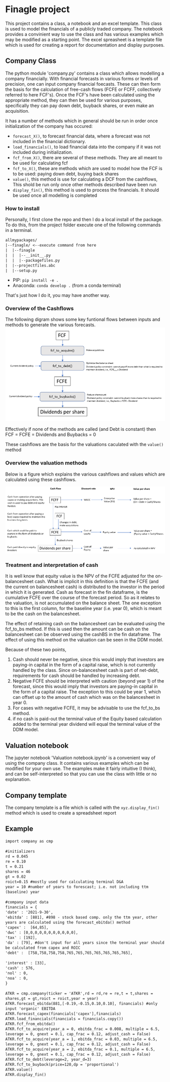# Finagle project

This project contains a class, a notebook and an excel template. This class is used to model the financials of a publicly traded company. The notebook provides a convinient way to use the class and has various examples which may be modified as a starting point. The excel spreasheet is a template file which is used for creating a report for documentation and display purposes.   

## Company Class

The python module 'company.py' contains a class which allows modelling a company financially. With financial forecasts in various forms or levels of precision, one can input company financial foecasts. These can then form the basis for the calculation of free-cash flows (FCFE or FCFF, collectively referred to here FCF's). Once the FCF's have been calculated using the appropriate method, they can then be used for various purposes, specifically they can pay down debt, buyback shares, or even make an acquisition.

It has a number of methods which in general should be run in order once initialization of the company has occured:
- `forecast_X()`, to forecast financial data, where a forecast was not included in the financial dictionary.
- `load_financials()`, to load financial data into the company if it was not included during initialization.
- `fcf_from_X()`, there are several of these methods. They are all meant to be used for calculating fcf
- `fcf_to_X()`, these are methods which are used to model how the FCF is to be used: paying down debt, buying back shares
- `value()`, this method is use for calculating a DCF from the cashflows, This shold be run only once other methods described have been run
- `display_fin()`, this method is used to process the financials. It should be used once all modelling is completed

### How to install

Personally, I first clone the repo and then I do a local install of the package. To do this, from the project folder execute one of the following commands in a terminal.

```
allmypackages/
|--finagle/ <--execute command from here   
|  |--finagle
|  |  |--__init__.py
|  |  |--packagefiles.py
|  |--projectfiles.abc
|  |--setup.py
```

- PIP: ```pip install -e .``` 
- Anaconda: ```conda develop .``` (from a conda terminal)

That's just how I do it, you may have another way.

### Overview of the Cashflows 
The following digram shows some key funtional flows between inputs and methods to generate the various forecasts.
![FCF_distribution](FCF_distribution.PNG)

Effectively if none of the methods are called (and Debt is constant) then FCF = FCFE = Dividends and Buybacks = 0

These cashflows are the basis for the valuations caculated with the `value()` method

### Overview the valuation methods
Below is a figure which explains the various cashflows and values which are calculated using these cashflows.


![relationship between cashflows](FCF_relations.png)

### Treatment and interpretation of cash

It is well know that equity value is the NPV of the FCFE adjusted for the on-balancesheet cash. What is implicit in this definition is that the FCFE (and the current on balancesheet cash) is distributed to the investor in the period in which it is generated. Cash as forecast in the fin dataframe, is the cumulative FCFE over the course of the forecast period. So as it relates to the valuation, is not accumulated on the balance sheet. The one exception to this is the first column, for the baseline year (i.e. year 0), which is meant to be the cash on the balancesheet.

The effect of retaining cash on the balancesheet can be evaluated using the fcf_to_bs method. If this is used then the amount can be cash on the balancesheet can be observed using the cashBS in the fin dataframe. The effect of using this method on the valuation can be seen in the DDM model.

Because of these two points, 
1) Cash should never be negative, since this would imply that investors are paying-in capital in the form of a capital raise, which is not currently handled by the class. Since on-balancesheet cash is part of net-debt, requirements for cash should be handled by increasing debt.
2) Negative FCFE should be interpreted with caution (beyond year 1) of the forecast, since this would imply that investors are paying-in capital in the form of a capital raise. The exception to this could be year 1, which can offset up to the amount of cash which was on the balancesheet in year 0.
3) For cases with negative FCFE, it may be advisable to use the fcf_to_bs method.
4) if no cash is paid-out the terminal value of the Equity based calculation added to the terminal year dividend will equal the terminal value of the DDM model.

## Valuation notebook

The jupyter notebook 'Valuation notebook.ipynb' is a convenient way of using the company class. It contains various examples which can be modified for your own use. The examples make it fairly intuitive (I think), and can be self-interpreted so that you can use the class with little or no explanation.

## Company template 

The company template is a file which is called with the `xyz.display_fin()` method which is used to create a spreadsheet report

## Example

```
import company as cmp

#initializers
rd = 0.045
re = 0.10
t = 0.21
shares = 46 
gt = 0.02
roict=0.15 #mostly used for calculating terminal D&A
year = 10 #number of years to forescast; i.e. not including ttm (baseline) year

#company input data
financials = {
'date' : '2021-9-30',
'ebitda' : [881], #898 - stock based comp. only the ttm year, other years are calculated using the forecast_ebitda() method
'capex' :  [64,85],
'dwc' : [0,0,0,0,0,0,0,0,0,0,0],
'tax' : [192],
'da' : [79], #don't input for all years since the terminal year should be calculated from capex and ROIC
'debt' :  [758,758,758,758,765,765,765,765,765,765,765], 

'interest' : [33],
'cash' : 576,
'nol' : 0,
'noa' : 0,
}

ATKR = cmp.company(ticker = 'ATKR',rd = rd,re = re,t = t,shares = shares,gt = gt,roict = roict,year = year)
ATKR.forecast_ebitda(881,[-0.19,-0.15,0.10,0.10], financials) #only input 'organic' EBITDA
ATKR.forecast_capex(financials['capex'],financials)
ATKR.load_financials(financials = financials.copy())
ATKR.fcf_from_ebitda()
ATKR.fcf_to_acquire(year_a = 0, ebitda_frac = 0.008, multiple = 6.5, leverage = 0, gnext = 0.1, cap_frac = 0.12, adjust_cash = False)
ATKR.fcf_to_acquire(year_a = 1, ebitda_frac = 0.03, multiple = 6.5, leverage = 0, gnext = 0.1, cap_frac = 0.12, adjust_cash = False)
ATKR.fcf_to_acquire(year_a = 2, ebitda_frac = 0.1, multiple = 6.5, leverage = 0, gnext = 0.1, cap_frac = 0.12, adjust_cash = False)
ATKR.fcf_to_debt(leverage=2, year_d=3)
ATKR.fcf_to_buyback(price=120,dp = 'proportional')
ATKR.value()
ATKR.display_fin()
```


